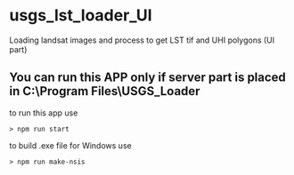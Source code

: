# usgs_lst_loader_UI
Loading landsat images and process to get LST tif and UHI polygons (UI part)

## You can run this APP only if server part is placed in C:\Program Files\USGS_Loader

to run this app use 

```
> npm run start
```

to build .exe file for Windows use

```
> npm run make-nsis
```